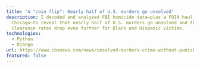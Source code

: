 ```yaml
---
title: 'A "coin flip": Nearly half of U.S. murders go unsolved'
description: I decoded and analyzed FBI homicide data—plus a FOIA haul from
  Chicago—to reveal that nearly half of U.S. murders go unsolved and that
  clearance rates drop even further for Black and Hispanic victims.
technologies:
  - Python
  - Django
url: https://www.cbsnews.com/news/unsolved-murders-crime-without-punishment/
featured: false
---
```

